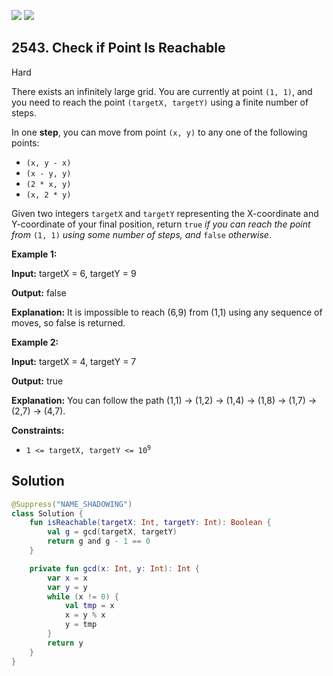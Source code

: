 [![](https://img.shields.io/github/stars/javadev/LeetCode-in-Kotlin?label=Stars&style=flat-square)](https://github.com/javadev/LeetCode-in-Kotlin)
[![](https://img.shields.io/github/forks/javadev/LeetCode-in-Kotlin?label=Fork%20me%20on%20GitHub%20&style=flat-square)](https://github.com/javadev/LeetCode-in-Kotlin/fork)

## 2543\. Check if Point Is Reachable

Hard

There exists an infinitely large grid. You are currently at point `(1, 1)`, and you need to reach the point `(targetX, targetY)` using a finite number of steps.

In one **step**, you can move from point `(x, y)` to any one of the following points:

*   `(x, y - x)`
*   `(x - y, y)`
*   `(2 * x, y)`
*   `(x, 2 * y)`

Given two integers `targetX` and `targetY` representing the X-coordinate and Y-coordinate of your final position, return `true` _if you can reach the point from_ `(1, 1)` _using some number of steps, and_ `false` _otherwise_.

**Example 1:**

**Input:** targetX = 6, targetY = 9

**Output:** false

**Explanation:** It is impossible to reach (6,9) from (1,1) using any sequence of moves, so false is returned. 

**Example 2:**

**Input:** targetX = 4, targetY = 7

**Output:** true

**Explanation:** You can follow the path (1,1) -> (1,2) -> (1,4) -> (1,8) -> (1,7) -> (2,7) -> (4,7). 

**Constraints:**

*   <code>1 <= targetX, targetY <= 10<sup>9</sup></code>

## Solution

```kotlin
@Suppress("NAME_SHADOWING")
class Solution {
    fun isReachable(targetX: Int, targetY: Int): Boolean {
        val g = gcd(targetX, targetY)
        return g and g - 1 == 0
    }

    private fun gcd(x: Int, y: Int): Int {
        var x = x
        var y = y
        while (x != 0) {
            val tmp = x
            x = y % x
            y = tmp
        }
        return y
    }
}
```